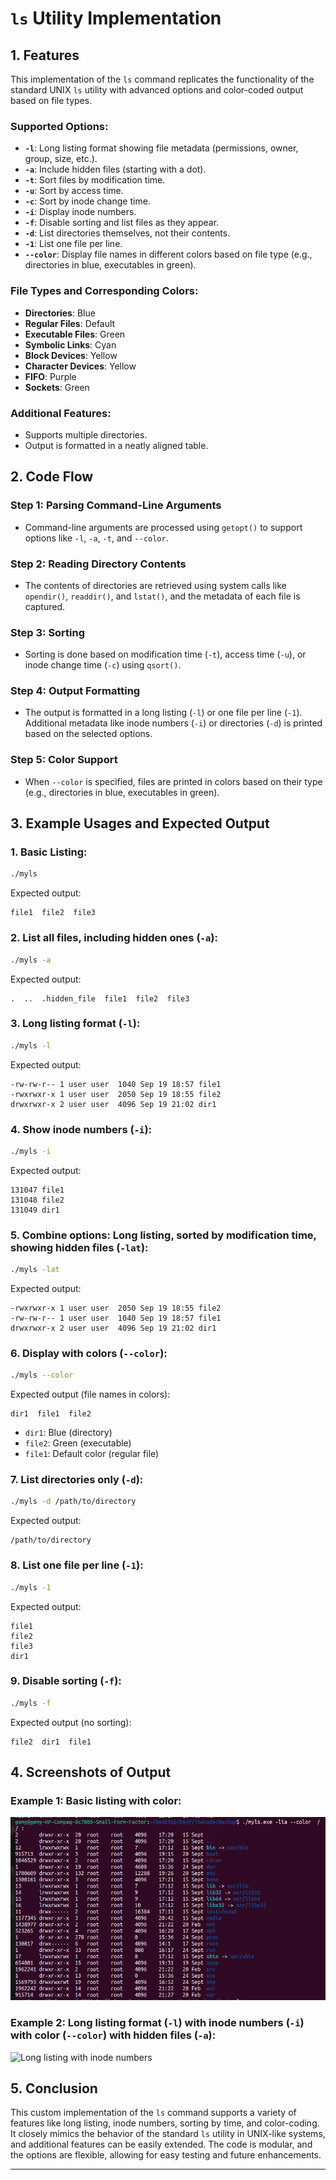 # `ls` Utility Implementation

## 1. Features

This implementation of the `ls` command replicates the functionality of the standard UNIX `ls` utility with advanced options and color-coded output based on file types.

### Supported Options:
- **`-l`**: Long listing format showing file metadata (permissions, owner, group, size, etc.).
- **`-a`**: Include hidden files (starting with a dot).
- **`-t`**: Sort files by modification time.
- **`-u`**: Sort by access time.
- **`-c`**: Sort by inode change time.
- **`-i`**: Display inode numbers.
- **`-f`**: Disable sorting and list files as they appear.
- **`-d`**: List directories themselves, not their contents.
- **`-1`**: List one file per line.
- **`--color`**: Display file names in different colors based on file type (e.g., directories in blue, executables in green).

### File Types and Corresponding Colors:
- **Directories**: Blue
- **Regular Files**: Default
- **Executable Files**: Green
- **Symbolic Links**: Cyan
- **Block Devices**: Yellow
- **Character Devices**: Yellow
- **FIFO**: Purple
- **Sockets**: Green

### Additional Features:
- Supports multiple directories.
- Output is formatted in a neatly aligned table.

## 2. Code Flow

### Step 1: **Parsing Command-Line Arguments**
- Command-line arguments are processed using `getopt()` to support options like `-l`, `-a`, `-t`, and `--color`.

### Step 2: **Reading Directory Contents**
- The contents of directories are retrieved using system calls like `opendir()`, `readdir()`, and `lstat()`, and the metadata of each file is captured.

### Step 3: **Sorting**
- Sorting is done based on modification time (`-t`), access time (`-u`), or inode change time (`-c`) using `qsort()`.

### Step 4: **Output Formatting**
- The output is formatted in a long listing (`-l`) or one file per line (`-1`). Additional metadata like inode numbers (`-i`) or directories (`-d`) is printed based on the selected options.

### Step 5: **Color Support**
- When `--color` is specified, files are printed in colors based on their type (e.g., directories in blue, executables in green).

## 3. Example Usages and Expected Output

### 1. **Basic Listing**:
```bash
./myls
```
Expected output:
```
file1  file2  file3
```

### 2. **List all files, including hidden ones (`-a`)**:
```bash
./myls -a
```
Expected output:
```
.  ..  .hidden_file  file1  file2  file3
```

### 3. **Long listing format (`-l`)**:
```bash
./myls -l
```
Expected output:
```
-rw-rw-r-- 1 user user  1040 Sep 19 18:57 file1
-rwxrwxr-x 1 user user  2050 Sep 19 18:55 file2
drwxrwxr-x 2 user user  4096 Sep 19 21:02 dir1
```

### 4. **Show inode numbers (`-i`)**:
```bash
./myls -i
```
Expected output:
```
131047 file1
131048 file2
131049 dir1
```

### 5. **Combine options: Long listing, sorted by modification time, showing hidden files (`-lat`)**:
```bash
./myls -lat
```
Expected output:
```
-rwxrwxr-x 1 user user  2050 Sep 19 18:55 file2
-rw-rw-r-- 1 user user  1040 Sep 19 18:57 file1
drwxrwxr-x 2 user user  4096 Sep 19 21:02 dir1
```

### 6. **Display with colors (`--color`)**:
```bash
./myls --color
```
Expected output (file names in colors):
```
dir1  file1  file2
```
- `dir1`: Blue (directory)
- `file2`: Green (executable)
- `file1`: Default color (regular file)

### 7. **List directories only (`-d`)**:
```bash
./myls -d /path/to/directory
```
Expected output:
```
/path/to/directory
```

### 8. **List one file per line (`-1`)**:
```bash
./myls -1
```
Expected output:
```
file1
file2
file3
dir1
```

### 9. **Disable sorting (`-f`)**:
```bash
./myls -f
```
Expected output (no sorting):
```
file2  dir1  file1
```

## 4. Screenshots of Output

### Example 1: Basic listing with color:
![Basic listing with color](./LongFormat.png)

### Example 2: Long listing format (`-l`) with inode numbers (`-i`) with color (`--color`) with hidden files (`-a`):
![Long listing with inode numbers](https://drive.google.com/file/d/1L3OA79Plb-xN11WTDGwgrzTC-KM0ATWl/view?usp=sharing)

## 5. Conclusion

This custom implementation of the `ls` command supports a variety of features like long listing, inode numbers, sorting by time, and color-coding. It closely mimics the behavior of the standard `ls` utility in UNIX-like systems, and additional features can be easily extended. The code is modular, and the options are flexible, allowing for easy testing and future enhancements.

--- 
